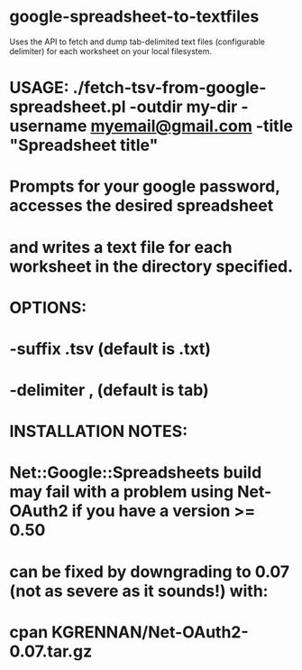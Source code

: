 google-spreadsheet-to-textfiles
===============================

Uses the API to fetch and dump tab-delimited text files (configurable delimiter) for each worksheet on your local filesystem.

#
# USAGE: ./fetch-tsv-from-google-spreadsheet.pl -outdir my-dir -username myemail@gmail.com -title "Spreadsheet title"
#
# Prompts for your google password, accesses the desired spreadsheet
# and writes a text file for each worksheet in the directory specified.
#
# OPTIONS:
#
#   -suffix .tsv (default is .txt)
#   -delimiter , (default is tab)
#
# INSTALLATION NOTES:
#
# Net::Google::Spreadsheets build may fail with a problem using Net-OAuth2 if you have a version >= 0.50
# can be fixed by downgrading to 0.07 (not as severe as it sounds!) with:
#   cpan KGRENNAN/Net-OAuth2-0.07.tar.gz
#
